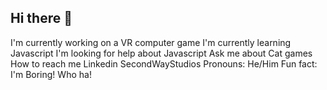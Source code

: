 ## Hi there 👋

<!--
**Heartlandanimation/Heartlandanimation** is a ✨ _special_ ✨ repository because its `README.md` (this file) appears on your GitHub profile.

Here are some ideas to get you started:

- 🔭 I’m currently working on ...
- 🌱 I’m currently learning ...
- 👯 I’m looking to collaborate on ...
- 🤔 I’m looking for help with ...
- 💬 Ask me about ...
- 📫 How to reach me: ...
- 😄 Pronouns: ...
- ⚡ Fun fact: ...
-->

I'm currently working on a VR computer game
I'm currently learning Javascript
I'm looking for help about Javascript
Ask me about Cat games
How to reach me Linkedin SecondWayStudios
Pronouns: He/Him
Fun fact: I'm Boring! Who ha!